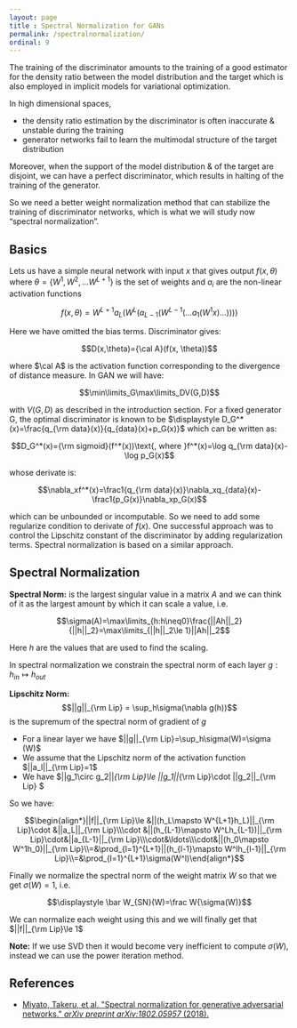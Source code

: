 ```yaml
---
layout: page
title : Spectral Normalization for GANs
permalink: /spectralnormalization/
ordinal: 9
---
```


The training of the discriminator amounts to the training of a good estimator for the density ratio between the model distribution and the target which is also employed in implicit models for variational optimization.

In high dimensional spaces, 

-  the density ratio estimation by the discriminator is often inaccurate & unstable during the training
- generator networks fail to learn the multimodal structure of the target distribution 

Moreover, when the support of the model distribution & of the target are disjoint, we can have a perfect discriminator, which results in halting of the training of the generator.

So we need a better weight normalization method that can stabilize the training of discriminator networks, which is what we will study now “spectral normalization”.

## Basics

Lets us have a simple neural network with input $x$ that gives output $f(x, \theta)$ where $\theta = \{W^1, W^2, ... W^{L+1}\}$ is the set of weights and $a_i$ are the non-linear activation functions

$$f(x,\theta)=W^{L+1}a_L(W^L(a_{L-1}(W^{L-1}(\ldots a_1(W^1x)\ldots))))$$

Here we have omitted the bias terms. Discriminator gives:

$$D(x,\theta)={\cal A}(f(x, \theta))$$

where $\cal A$ is the activation function corresponding to the divergence of distance measure. In GAN we will have:

$$\min\limits_G\max\limits_DV(G,D)$$

with $V(G, D)$ as described in the introduction section. For a fixed generator G, the optimal discriminator is known to be $\displaystyle D_G^*(x)=\frac{q_{\rm data}(x)}{q_{data}(x)+p_G(x)}$  which can be written as:

$$D_G^*(x)={\rm sigmoid}(f^*(x))\text{, where }f^*(x)=\log q_{\rm data}(x)-\log p_G(x)$$

whose derivate is:

$$\nabla_xf^*(x)=\frac1{q_{\rm data}(x)}\nabla_xq_{data}(x)-\frac1{p_G(x)}\nabla_xp_G(x)$$

which can be unbounded or incomputable. So we need to add some regularize condition to derivate of $f(x)$. One successful approach was to control the Lipschitz constant of the discriminator by adding regularization terms. Spectral normalization is based on a similar approach.

## Spectral Normalization

**Spectral Norm:** is the largest singular value in a matrix $A$ and we can think of it as the largest amount by which it can scale a value, i.e.

$$\sigma(A)=\max\limits_{h:h\neq0}\frac{||Ah||_2}{||h||_2}=\max\limits_{||h||_2\le 1}||Ah||_2$$

Here $h$ are the values that are used to find the scaling.

In spectral normalization we constrain the spectral norm of each layer $g:h_{in}\mapsto h_{out}$ 

**Lipschitz Norm:** $$||g||_{\rm Lip} = \sup_h\sigma(\nabla g(h))$$ is the supremum of the spectral norm of gradient of $g$

- For a linear layer we have $||g||_{\rm Lip}=\sup_h\sigma(W)=\sigma (W)$
- We assume that the Lipschitz norm of the activation function $||a_l||_{\rm Lip}=1$
- We have $||g_1\circ g_2||_{\rm Lip}\le ||g_1||_{\rm Lip}\cdot ||g_2||_{\rm Lip} $

So we have:

$$\begin{align*}||f||_{\rm Lip}\le &||(h_L\mapsto W^{L+1}h_L)||_{\rm Lip}\cdot &||a_L||_{\rm Lip}\\\cdot &||(h_{L-1}\mapsto W^Lh_{L-1})||_{\rm Lip}\cdot&||a_{L-1}||_{\rm Lip}\\\cdot&\ldots\\\cdot&||(h_0\mapsto W^1h_0)||_{\rm Lip}\\=&\prod_{l=1}^{L+1}||(h_{l-1}\mapsto W^lh_{l-1}||_{\rm Lip}\\=&\prod_{l=1}^{L+1}\sigma(W^l)\end{align*}​$$

Finally we normalize the spectral norm of the weight matrix $W$ so that we get $\sigma(W)=1$, i.e.

$$\displaystyle \bar W_{SN}(W)=\frac W{\sigma(W)}$$

We can normalize each weight using this and we will finally get that $||f||_{\rm Lip}\le 1$

**Note:** If we use SVD then it would become very inefficient to compute $\sigma(W)$, instead we can use the power iteration method.

## References

- [Miyato, Takeru, et al. "Spectral normalization for generative adversarial networks." *arXiv preprint arXiv:1802.05957* (2018).](https://arxiv.org/abs/1802.05957)

